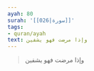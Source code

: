 ```yaml
---
ayah: 80
surah: '[[026|سورة]]'
tags:
- quran/ayah
text: وإذا مرضت فهو يشفين
---
```

> وإذا مرضت فهو يشفين

